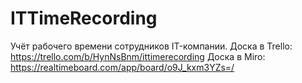 # ITTimeRecording
Учёт рабочего времени сотрудников IT-компании.
Доска в Trello: https://trello.com/b/HynNsBnm/ittimerecording
Доска в Miro: https://realtimeboard.com/app/board/o9J_kxm3YZs=/
